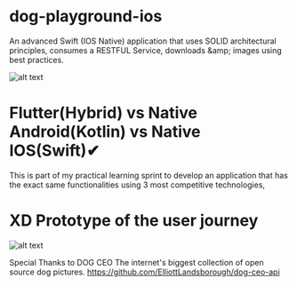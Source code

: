 # dog-playground-ios
An advanced Swift (IOS Native) application that uses SOLID architectural principles, consumes a RESTFUL Service, downloads &amp;amp; images using best practices.
 
![alt text](https://github.com/amosesuwali/Dog-Playground-Kotlin/blob/main/extras/xdUiV1.PNG)

# Flutter(Hybrid) vs Native Android(Kotlin) vs Native IOS(Swift)✔
This is part of my practical learning sprint to develop an application that has the exact same functionalities using 3 most competitive technologies,

# XD Prototype of the user journey

![alt text](https://github.com/amosesuwali/Dog-Playground-Kotlin/blob/main/extras/ezgif-7-17c0c345db.gif)

Special Thanks to DOG CEO
The internet's biggest collection of open source dog pictures.
https://github.com/ElliottLandsborough/dog-ceo-api

